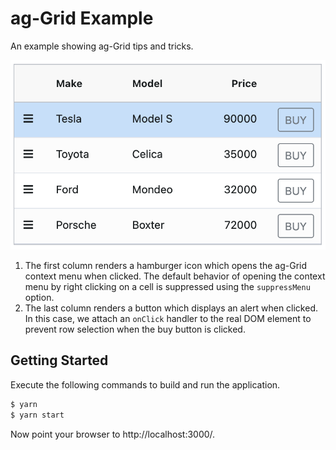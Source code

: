 # ag-Grid Example

An example showing ag-Grid tips and tricks.

![Screen Shot](assets/screen-shot.png)

1. The first column renders a hamburger icon which opens the ag-Grid context
   menu when clicked. The default behavior of opening the context menu by right
   clicking on a cell is suppressed using the `suppressMenu` option.
2. The last column renders a button which displays an alert when clicked. In
   this case, we attach an `onClick` handler to the real DOM element to prevent
   row selection when the buy button is clicked.

## Getting Started

Execute the following commands to build and run the application.

```bash
$ yarn
$ yarn start
```

Now point your browser to http://localhost:3000/.
